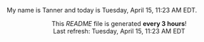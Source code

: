 My name is Tanner and today is Tuesday, April 15, 11:23 AM EDT.

<p align="center">This <i>README</i> file is generated <b>every 3 hours</b>!</br>Last refresh: Tuesday, April 15, 11:23 AM EDT<br /></p>
